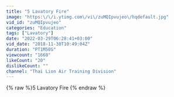 ```yaml
---
title: "5 Lavatory Fire"
image: "https:\/\/i.ytimg.com\/vi\/zuMQIpvujeo\/hqdefault.jpg"
vid_id: "zuMQIpvujeo"
categories: "Education"
tags: ["Lavatory"]
date: "2022-03-29T06:28:41+03:00"
vid_date: "2018-11-30T10:49:04Z"
duration: "PT1M50S"
viewcount: "1668"
likeCount: "20"
dislikeCount: ""
channel: "Thai Lion Air Training Division"
---
```

{% raw %}5 Lavatory Fire {% endraw %}
